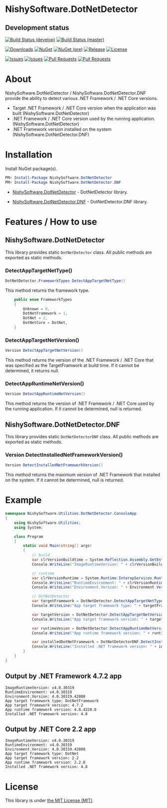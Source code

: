 # NishySoftware.DotNetDetector
## Development status
[![Build Status (develop)](https://nishy-software.visualstudio.com/DotNetDetector/_apis/build/status/nishy2000.DotNetDetector?branchName=develop&label=develop)](https://nishy-software.visualstudio.com/DotNetDetector/_build/latest?definitionId=6&branchName=develop)
[![Build Status (master)](https://nishy-software.visualstudio.com/DotNetDetector/_apis/build/status/nishy2000.DotNetDetector?branchName=master&label=master)](https://nishy-software.visualstudio.com/DotNetDetector/_build/latest?definitionId=6&branchName=master)

[![Downloads](https://img.shields.io/nuget/dt/NishySoftware.DotNetDetector.svg?style=flat-square&label=downloads)](https://www.nuget.org/packages/NishySoftware.DotNetDetector/)
[![NuGet](https://img.shields.io/nuget/v/NishySoftware.DotNetDetector.svg?style=flat-square)](https://www.nuget.org/packages/NishySoftware.DotNetDetector/)
[![NuGet (pre)](https://img.shields.io/nuget/vpre/NishySoftware.DotNetDetector.svg?style=flat-square&label=nuget-pre)](https://www.nuget.org/packages/NishySoftware.DotNetDetector/)
[![Release](https://img.shields.io/github/release/nishy2000/DotNetDetector.svg?style=flat-square)](https://github.com/nishy2000/DotNetDetector/releases)
[![License](https://img.shields.io/github/license/nishy2000/DotNetDetector.svg?style=flat-square)](https://github.com/nishy2000/DotNetDetector/blob/master/LICENSE)

[![Issues](https://img.shields.io/github/issues/nishy2000/DotNetDetector.svg?style=flat-square)](https://github.com/nishy2000/DotNetDetector/issues)
[![Issues](https://img.shields.io/github/issues-closed/nishy2000/DotNetDetector.svg?style=flat-square)](https://github.com/nishy2000/DotNetDetector/issues?q=is%3Aissue+is%3Aclosed)
[![Pull Requests](https://img.shields.io/github/issues-pr/nishy2000/DotNetDetector.svg?style=flat-square)](https://github.com/nishy2000/DotNetDetector/pulls)
[![Pull Requests](https://img.shields.io/github/issues-pr-closed/nishy2000/DotNetDetector.svg?style=flat-square)](https://github.com/nishy2000/DotNetDetector/pulls?q=is%3Apr+is%3Aclosed)

# About
NishySoftware.DotNetDetector / NishySoftware.DotNetDetector.DNF provide the ability to detect various .NET Framework / .NET Core versions.
- Target .NET Framework / .NET Core version when the application was built (NishySoftware.DotNetDetector)
- .NET Framework / .NET Core version used by the running application. (NishySoftware.DotNetDetector)
- .NET Framework version installed on the system (NishySoftware.DotNetDetector.DNF)


# Installation

Install NuGet package(s).

```powershell
PM> Install-Package NishySoftware.DotNetDetector
PM> Install-Package NishySoftware.DotNetDetector.DNF
```

* [NishySoftware.DotNetDetector](https://www.nuget.org/packages/NishySoftware.DotNetDetector/) - DotNetDetector library.

* [NishySoftware.DotNetDetector.DNF](https://www.nuget.org/packages/NishySoftware.DotNetDetector.DNF/) - DotNetDetector.DNF library.


# Features / How to use

## NishySoftware.DotNetDetector
This library provides static `DotNetDetector` class.
All public methods are exported as static methods.

### DetectAppTargetNetType()
```csharp
DotNetDetector.FrameworkTypes DetectAppTargetNetType()
```

This method returns the framework type.
```csharp
    public enum FrameworkTypes
    {
        Unknown = 0,
        DotNetFramework = 1,
        DotNet = 2,
        DotNetCore = DotNet,
    }
```

### DetectAppTargetNetVersion()
```csharp
Version DetectAppTargetNetVersion()
```

This method returns the version of the .NET Framework / .NET Core that was specified as the TargetFramwork at build time.
If it cannot be determined, it returns null.

### DetectAppRuntimeNetVersion()
```csharp
Version DetectAppRuntimeNetVersion()
```

This method returns the version of .NET Framework / .NET Core used by the running application.
If it cannot be determined, null is returned.

## NishySoftware.DotNetDetector.DNF
This library provides static `DotNetDetectorDNF` class.
All public methods are exported as static methods.

### Version DetectInstalledNetFrameworkVersion()
```csharp
Version DetectInstalledNetFrameworkVersion()
```
This method returns the maximum version of .NET Framework that installed on the system.
If it cannot be determined, null is returned.

# Example

```csharp
namespace NishySoftware.Utilities.DotNetDetector.ConsoleApp
{
    using NishySoftware.Utilities;
    using System;

    class Program
    {
        static void Main(string[] args)
        {
            // build
            var clrVersionBuildtime = System.Reflection.Assembly.GetEntryAssembly().ImageRuntimeVersion;
            Console.WriteLine("ImageRuntimeVersion: " + clrVersionBuildtime);

            // runtime
            var clrVersionRuntime = System.Runtime.InteropServices.RuntimeEnvironment.GetSystemVersion();
            Console.WriteLine("RuntimeEnvironment: " + clrVersionRuntime);
            Console.WriteLine("Environment.Version: " + Environment.Version.ToString());

            // DotNetDetector
            var targetFramework = DotNetDetector.DetectAppTargetNetType();
            Console.WriteLine("App target framework type: " + targetFramework.ToString());

            var targetVersion = DotNetDetector.DetectAppTargetNetVersion();
            Console.WriteLine("App target framework version: " + targetVersion?.ToString());

            var runtimeVesion = DotNetDetector.DetectAppRuntimeNetVersion();
            Console.WriteLine("App runtime framework version: " + runtimeVesion?.ToString());

            var installedDotNetFramework = DotNetDetectorDNF.DetectInstalledNetFrameworkVersion();
            Console.WriteLine("Installed .NET framework version: " + installedDotNetFramework?.ToString());
        }
    }
}
```

## Output by .NET Framework 4.7.2 app
```
ImageRuntimeVersion: v4.0.30319
RuntimeEnvironment: v4.0.30319
Environment.Version: 4.0.30319.42000
App target framework type: DotNetFramework
App target framework version: 4.7.2
App runtime framework version: 4.8.4220.0
Installed .NET framework version: 4.8
```

## Output by .NET Core 2.2 app
```
ImageRuntimeVersion: v4.0.30319
RuntimeEnvironment: v4.0.30319
Environment.Version: 4.0.30319.42000
App target framework type: DotNet
App target framework version: 2.2
App runtime framework version: 2.2.8
Installed .NET framework version: 4.8
```

# License

This library is under [the MIT License (MIT)](LICENSE).
